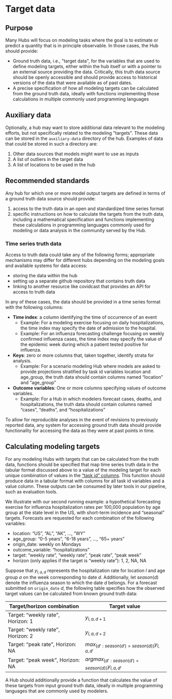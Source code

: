 # Target data

## Purpose
Many Hubs will focus on modeling tasks where the goal is to estimate or predict a quantity that is in principle observable. In those cases, the Hub should provide:
   * Ground truth data, i.e., "target data", for the variables that are used to define modeling targets, either within the hub itself or with a pointer to an external source providing the data. Critically, this truth data source should be openly accessible and should provide access to historical versions of the data that were available as of past dates.
   * A precise specification of how all modeling targets can be calculated from the ground truth data, ideally with functions implementing those calculations in multiple commonly used programming languages


## Auxiliary data
Optionally, a hub may want to store additional data relevant to the modeling efforts, but not specifically related to the modeling "targets". These data can be stored in the `auxiliary-data` directory of the hub. Examples of data that could be stored in such a directory are:

1. Other data sources that models might want to use as inputs
2. A list of outliers in the target data
3. A list of locations to be used in the hub

## Recommended standards
Any hub for which one or more model output targets are defined in terms of a ground truth data source should provide:
1. access to the truth data in an open and standardized time series format
2. specific instructions on how to calculate the targets from the truth data, including a mathematical specification and functions implementing these calculations in programming languages commonly used for modeling or data analysis in the community served by the Hub.

### Time series truth data
Access to truth data could take any of the following forms; appropriate mechanisms may differ for different hubs depending on the modeling goals and available systems for data access:
* storing the data within the hub
* setting up a separate github repository that contains truth data
* linking to another resource like covidcast that provides an API for access to truth data


In any of these cases, the data should be provided in a time series format with the following columns:
* **Time index**: a column identifying the time of occurrence of an event
   * Example: For a modeling exercise focusing on daily hospitalizations, the time index may specify the date of admission to the hospital.
   * Example: For an influenza forecasting challenge focusing on weekly confirmed influenza cases, the time index may specify the value of the epidemic week during which a patient tested positive for influenza.
* **Keys**: zero or more columns that, taken together, identify strata for analysis.
   * Example: For a scenario modeling Hub where models are asked to provide projections stratified by task id variables location and age_group, the truth data should contain columns named “location” and “age_group”
* **Outcome variables**: One or more columns specifying values of outcome variables.
   * Example: For a Hub in which modelers forecast cases, deaths, and hospitalizations, the truth data should contain columns named “cases”, “deaths”, and “hospitalizations”


To allow for reproducible analyses in the event of revisions to previously reported data, any system for accessing ground truth data should provide functionality for accessing the data as they were at past points in time.


## Calculating modeling targets
For any modeling Hubs with targets that can be calculated from the truth data, functions should be specified that map time series truth data in the tabular format discussed above to a value of the modeling target for each unique combination of values in the [“task id” columns](task-id-vars). This function should produce data in a tabular format with columns for all task id variables and a value column. These outputs can be consumed by later tools in our pipeline, such as evaluation tools.


We illustrate with our second running example: a hypothetical forecasting exercise for influenza hospitalization rates per 100,000 population by age group at the state level in the US, with short-term incidence and “seasonal” targets. Forecasts are requested for each combination of the following variables:
* location: “US”, “AL”, “AK”, ..., “WY”
* age_group: “0-5 years”, “6-18 years”, ..., “65+ years”
* origin_date: weekly on Mondays
* outcome_variable: “hospitalizations”
* target: “weekly rate”, “weekly rate”, “peak rate”, “peak week”
* horizon (only applies if the target is “weekly rate”): 1, 2, NA, NA

Suppose that $y_{l,a,d}$ represents the hospitalization rate for location $l$ and age group $a$ on the week corresponding to date $d$. Additionally, let $season(d)$ denote the influenza season to which the date $d$ belongs. For a forecast submitted on `origin_date` $d$, the following table specifies how the observed target values can be calculated from known ground truth data:

| Target/horizon combination | Target value |
| ----------- | ----------- |
| Target: “weekly rate”, Horizon: 1 | $y_{l,a,d+1}$ |
| Target: “weekly rate”, Horizon: 2 | $y_{l,a,d+2}$ |
| Target: “peak rate”, Horizon: NA | $max_{\{d':season(d') = season(d) \}} y_{l,a,d'}$ |
| Target: “peak week”, Horizon: NA | $argmax_{\{d':season(d') = season(d) \}} y_{l,a,d'}$ | 
	

A Hub should additionally provide a function that calculates the value of these targets from input ground truth data, ideally in multiple programming languages that are commonly used by modelers.

